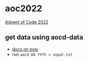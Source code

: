 # aoc2022
[Advent of Code 2022](https://adventofcode.com/)

## get data using aocd-data
* [docs on pypi](https://pypi.org/project/advent-of-code-data/)
* run `aocd DD YYYY > input.txt`


